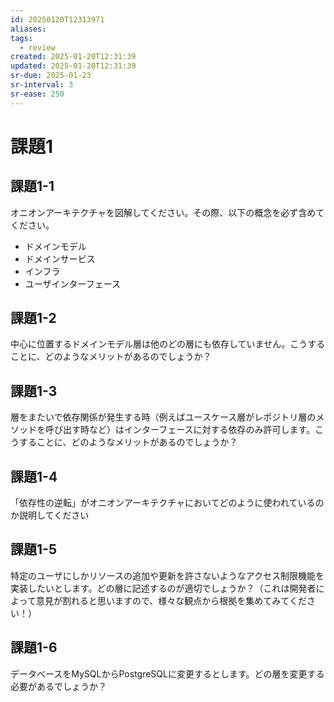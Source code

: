 ```yaml
---
id: 20250120T12313971
aliases: 
tags:
  - review
created: 2025-01-20T12:31:39
updated: 2025-01-20T12:31:39
sr-due: 2025-01-23
sr-interval: 3
sr-ease: 250
---
```

# 課題1

## 課題1-1

オニオンアーキテクチャを図解してください。その際、以下の概念を必ず含めてください。

- ドメインモデル
- ドメインサービス
- インフラ
- ユーザインターフェース

## 課題1-2

中心に位置するドメインモデル層は他のどの層にも依存していません。こうすることに、どのようなメリットがあるのでしょうか？

## 課題1-3

層をまたいで依存関係が発生する時（例えばユースケース層がレポジトリ層のメソッドを呼び出す時など）はインターフェースに対する依存のみ許可します。こうすることに、どのようなメリットがあるのでしょうか？

## 課題1-4

「依存性の逆転」がオニオンアーキテクチャにおいてどのように使われているのか説明してください

## 課題1-5

特定のユーザにしかリソースの追加や更新を許さないようなアクセス制限機能を実装したいとします。どの層に記述するのが適切でしょうか？（これは開発者によって意見が割れると思いますので、様々な観点から根拠を集めてみてください！）

## 課題1-6

データベースをMySQLからPostgreSQLに変更するとします。どの層を変更する必要があるでしょうか？


